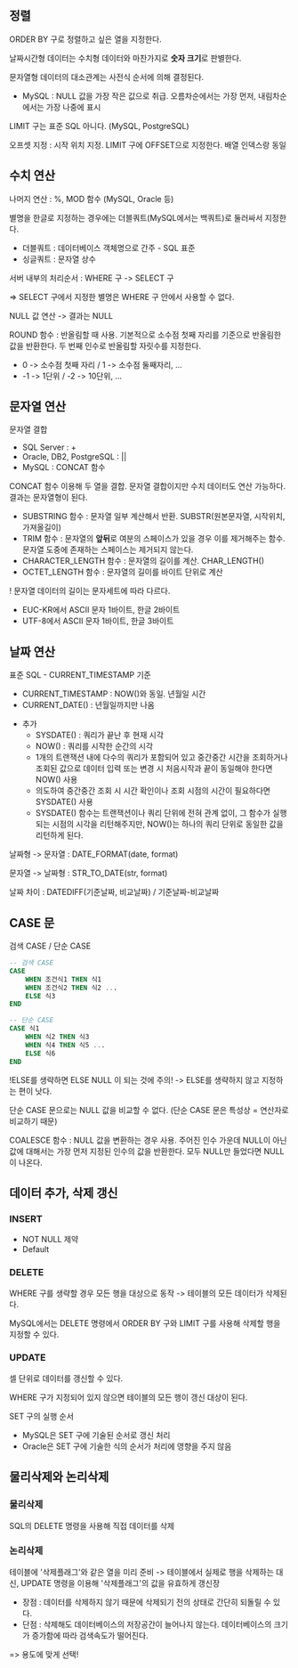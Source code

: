 ## 정렬

ORDER BY 구로 정렬하고 싶은 열을 지정한다.

날짜시간형 데이터는 수치형 데이터와 마찬가지로 **숫자 크기**로 판별한다.

문자열형 데이터의 대소관계는 사전식 순서에 의해 결정된다.

- MySQL : NULL 값을 가장 작은 값으로 취급. 오름차순에서는 가장 먼저, 내림차순에서는 가장 나중에 표시

LIMIT 구는 표준 SQL 아니다. (MySQL, PostgreSQL)

오프셋 지정 : 시작 위치 지정. LIMIT 구에 OFFSET으로 지정한다. 배열 인덱스랑 동일



## 수치 연산

나머지 연산 : %, MOD 함수 (MySQL, Oracle 등)

별명을 한글로 지정하는 경우에는 더블쿼트(MySQL에서는 백쿼트)로 둘러싸서 지정한다.

- 더블쿼트 : 데이터베이스 객체명으로 간주 - SQL 표준
- 싱글쿼트 : 문자열 상수

서버 내부의 처리순서 : WHERE 구 -> SELECT 구

=> SELECT 구에서 지정한 별명은 WHERE 구 안에서 사용할 수 없다.

NULL 값 연산 -> 결과는 NULL

ROUND 함수 : 반올림할 때 사용. 기본적으로 소수점 첫째 자리를 기준으로 반올림한 값을 반환한다. 두 번째 인수로 반올림할 자릿수를 지정한다.

- 0 -> 소수점 첫째 자리 / 1 -> 소수점 둘째자리, ...
- -1 -> 1단위 / -2 -> 10단위, ...



## 문자열 연산

문자열 결합

- SQL Server : +
- Oracle, DB2, PostgreSQL : ||
- MySQL : CONCAT 함수

CONCAT 함수 이용해 두 열을 결합. 문자열 결합이지만 수치 데이터도 연산 가능하다. 결과는 문자열형이 된다.

- SUBSTRING 함수 : 문자열 일부 계산해서 반환. SUBSTR(원본문자열, 시작위치, 가져올길이)
- TRIM 함수 : 문자열의 **앞뒤**로 여분의 스페이스가 있을 경우 이를 제거해주는 함수. 문자열 도중에 존재하는 스페이스는 제거되지 않는다.
- CHARACTER_LENGTH 함수 : 문자열의 길이를 계산. CHAR_LENGTH()
- OCTET_LENGTH 함수 : 문자열의 길이를 바이트 단위로 계산

! 문자열 데이터의 길이는 문자세트에 따라 다르다.

- EUC-KR에서 ASCII 문자 1바이트, 한글 2바이트
- UTF-8에서 ASCII 문자 1바이트, 한글 3바이트



## 날짜 연산

표준 SQL - CURRENT_TIMESTAMP 기준

- CURRENT_TIMESTAMP : NOW()와 동일. 년월일 시간
- CURRENT_DATE() : 년월일까지만 나옴

+ 추가
  + SYSDATE() : 쿼리가 끝난 후 현재 시각
  + NOW() : 쿼리를 시작한 순간의 시각
  + 1개의 트랜잭션 내에 다수의 쿼리가 포함되어 있고 중간중간 시간을 조회하거나 조회된 값으로 데이터 입력 또는 변경 시 처음시작과 끝이 동일해야 한다면 NOW() 사용
  + 의도하여 중간중간 조회 시 시간 확인이나 조회 시점의 시간이 필요하다면 SYSDATE() 사용
  + SYSDATE() 함수는 트랜잭션이나 쿼리 단위에 전혀 관계 없이, 그 함수가 실행되는 시점의 시각을 리턴해주지만, NOW()는 하나의 쿼리 단위로 동일한 값을 리턴하게 된다.

날짜형 -> 문자열 : DATE_FORMAT(date, format)

문자열 -> 날짜형 : STR_TO_DATE(str, format)

날짜 차이 : DATEDIFF(기준날짜, 비교날짜) / 기준날짜-비교날짜



## CASE 문

검색 CASE / 단순 CASE

```sql
-- 검색 CASE
CASE
	WHEN 조건식1 THEN 식1
	WHEN 조건식2 THEN 식2 ...
	ELSE 식3
END

-- 단순 CASE
CASE 식1
	WHEN 식2 THEN 식3
	WHEN 식4 THEN 식5 ...
	ELSE 식6
END
```

!ELSE를 생략하면 ELSE NULL 이 되는 것에 주의! -> ELSE를 생략하지 않고 지정하는 편이 낫다.

단순 CASE 문으로는 NULL 값을 비교할 수 없다. (단순 CASE 문은 특성상  = 연산자로 비교하기 때문)

COALESCE 함수 : NULL 값을 변환하는 경우 사용. 주어진 인수 가운데 NULL이 아닌 값에 대해서는 가장 먼저 지정된 인수의 값을 반환한다. 모두 NULL만 들었다면 NULL이 나온다.



## 데이터 추가, 삭제 갱신

### INSERT

- NOT NULL 제약
- Default

### DELETE

WHERE 구를 생략할 경우 모든 행을 대상으로 동작 -> 테이블의 모든 데이터가 삭제된다.

MySQL에서는 DELETE 명령에서 ORDER BY 구와 LIMIT 구를 사용해 삭제할 행을 지정할 수 있다.

### UPDATE

셀 단위로 데이터를 갱신할 수 있다.

WHERE 구가 지정되어 있지 않으면 테이블의 모든 행이 갱신 대상이 된다.

SET 구의 실행 순서

- MySQL은 SET 구에 기술된 순서로 갱신 처리
- Oracle은 SET 구에 기술한 식의 순서가 처리에 영향을 주지 않음



## 물리삭제와 논리삭제

### 물리삭제

SQL의 DELETE 명령을 사용해 직접 데이터를 삭제

### 논리삭제 

테이블에 '삭제플래그'와 같은 열을 미리 준비 -> 테이블에서 실제로 행을 삭제하는 대신, UPDATE 명령을 이용해 '삭제플래그'의 값을 유효하게 갱신장

- 장점 : 데이터를 삭제하지 않기 때문에 삭제되기 전의 상태로 간단히 되돌릴 수 있다.
- 단점 : 삭제해도 데이터베이스의 저장공간이 늘어나지 않는다. 데이터베이스의 크기가 증가함에 따라 검색속도가 떨어진다.

=> 용도에 맞게 선택!

